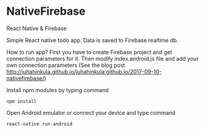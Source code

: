 # NativeFirebase
React Native &amp; Firebase

Simple React native todo app. Data is saved to Firebase realtime db.

How to run app?
First you have to create Firebase project and get connection parameters for it. Then modify index.android.js file and add your own connection parameters (See the blog post http://juhahinkula.github.io/juhahinkula.github.io/2017-09-10-nativefirebase/)

Install npm modules by typing command
    
    npm install
    
Open Android emulator or connect your device and type command    
    
    react-native run-android
